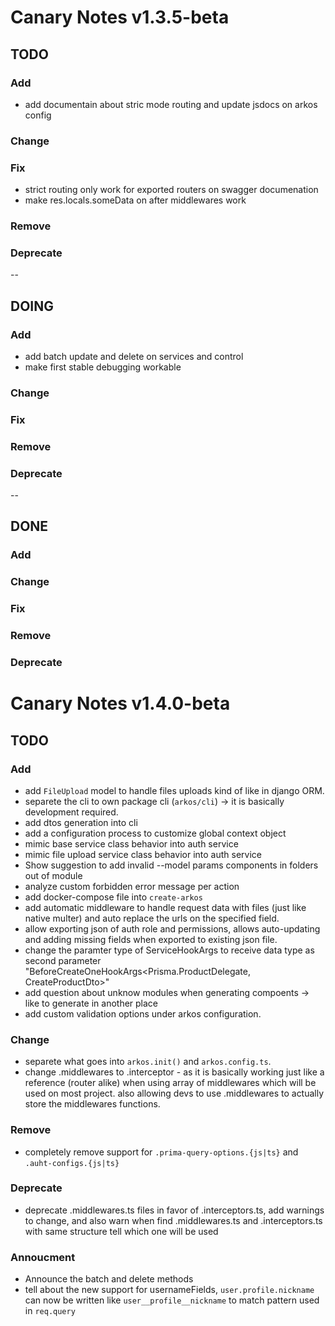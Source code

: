 # Canary Notes v1.3.5-beta

## TODO

### Add

- add documentain about stric mode routing and update jsdocs on arkos config

### Change

### Fix

- strict routing only work for exported routers on swagger documenation
- make res.locals.someData on after middlewares work

### Remove

### Deprecate

--

## DOING

### Add

- add batch update and delete on services and control
- make first stable debugging workable

### Change

### Fix

### Remove

### Deprecate

--

## DONE

### Add

### Change

### Fix

### Remove

### Deprecate

# Canary Notes v1.4.0-beta

## TODO

### Add

- add `FileUpload` model to handle files uploads kind of like in django ORM.
- separete the cli to own package cli (`arkos/cli`) -> it is basically development required.
- add dtos generation into cli
- add a configuration process to customize global context object
- mimic base service class behavior into auth service
- mimic file upload service class behavior into auth service
- Show suggestion to add invalid --model params components in folders out of module
- analyze custom forbidden error message per action
- add docker-compose file into `create-arkos`
- add automatic middleware to handle request data with files (just like native multer) and auto replace the urls on the specified field.
- allow exporting json of auth role and permissions, allows auto-updating and adding missing fields when exported to existing json file.
- change the paramter type of ServiceHookArgs to receive data type as second parameter "BeforeCreateOneHookArgs<Prisma.ProductDelegate, CreateProductDto>"
- add question about unknow modules when generating compoents -> like to generate in another place
- add custom validation options under arkos configuration.

### Change

- separete what goes into `arkos.init()` and `arkos.config.ts`.
- change .middlewares to .interceptor - as it is basically working just like a reference (router alike) when using array of middlewares which will be used on most project. also allowing devs to use .middlewares to actually store the middlewares functions.

### Remove

- completely remove support for `.prima-query-options.{js|ts}` and `.auht-configs.{js|ts}`

### Deprecate

- deprecate .middlewares.ts files in favor of .interceptors.ts, add warnings to change, and also warn when find .middlewares.ts and .interceptors.ts with same structure tell which one will be used

### Annoucment

- Announce the batch and delete methods
- tell about the new support for usernameFields, `user.profile.nickname` can now be written like `user__profile__nickname` to match pattern used in `req.query`
